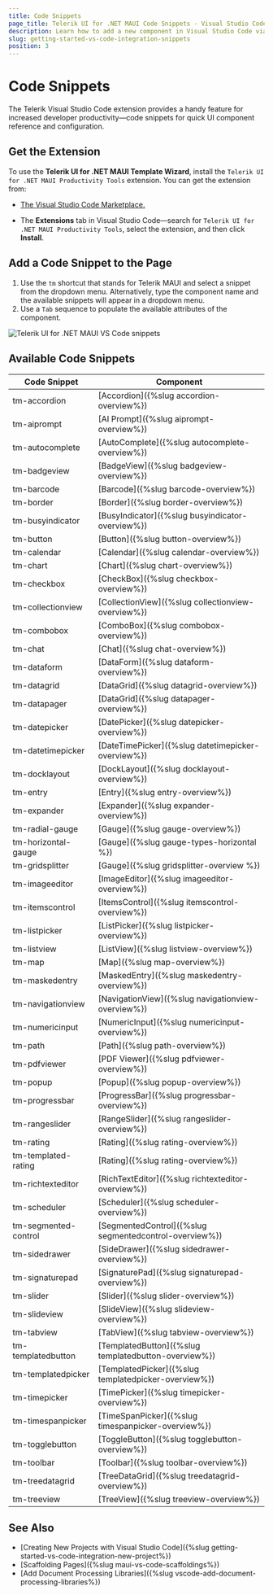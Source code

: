 ```yaml
---
title: Code Snippets
page_title: Telerik UI for .NET MAUI Code Snippets - Visual Studio Code Integration
description: Learn how to add a new component in Visual Studio Code via code snippet templates.
slug: getting-started-vs-code-integration-snippets
position: 3
---
```


# Code Snippets

The Telerik Visual Studio Code extension provides a handy feature for increased developer productivity&mdash;code snippets for quick UI component reference and configuration. 

## Get the Extension

To use the **Telerik UI for .NET MAUI Template Wizard**, install the `Telerik UI for .NET MAUI Productivity Tools` extension. You can get the extension from:

* <a href="https://marketplace.visualstudio.com/items?itemName=TelerikInc.telerik-maui-productivity-tools" target="_blank">The Visual Studio Code Marketplace.</a>

* The **Extensions** tab in Visual Studio Code&mdash;search for `Telerik UI for .NET MAUI Productivity Tools`, select the extension, and then click **Install**.

## Add a Code Snippet to the Page

1. Use the `tm` shortcut that stands for Telerik MAUI and select a snippet from the dropdown menu.
   Alternatively, type the component name and the available snippets will appear in a dropdown menu. 
1. Use a `Tab` sequence to populate the available attributes of the component.

  ![Telerik UI for .NET MAUI VS Code snippets](./images/MauiSnippets.png)

## Available Code Snippets

| Code Snippet               | Component                                |
|----------------------------|------------------------------------------|
| tm-accordion               | [Accordion]({%slug accordion-overview%}) |
| tm-aiprompt                | [AI Prompt]({%slug aiprompt-overview%}) |
| tm-autocomplete            | [AutoComplete]({%slug autocomplete-overview%}) |
| tm-badgeview               | [BadgeView]({%slug badgeview-overview%}) |
| tm-barcode                 | [Barcode]({%slug barcode-overview%}) |
| tm-border                  | [Border]({%slug border-overview%}) |
| tm-busyindicator           | [BusyIndicator]({%slug busyindicator-overview%}) |
| tm-button                  | [Button]({%slug button-overview%}) |
| tm-calendar                | [Calendar]({%slug calendar-overview%}) |
| tm-chart                   | [Chart]({%slug chart-overview%}) |
| tm-checkbox                | [CheckBox]({%slug checkbox-overview%}) |
| tm-collectionview          | [CollectionView]({%slug collectionview-overview%}) |
| tm-combobox                | [ComboBox]({%slug combobox-overview%}) |
| tm-chat                    | [Chat]({%slug chat-overview%})    |
| tm-dataform                | [DataForm]({%slug dataform-overview%}) |
| tm-datagrid                | [DataGrid]({%slug datagrid-overview%}) |
| tm-datapager               | [DataGrid]({%slug datapager-overview%}) |
| tm-datepicker              | [DatePicker]({%slug datepicker-overview%}) |
| tm-datetimepicker          | [DateTimePicker]({%slug datetimepicker-overview%}) |
| tm-docklayout              | [DockLayout]({%slug docklayout-overview%}) |
| tm-entry                   | [Entry]({%slug entry-overview%}) |
| tm-expander                | [Expander]({%slug expander-overview%}) |
| tm-radial-gauge            | [Gauge]({%slug gauge-overview%}) |
| tm-horizontal-gauge        | [Gauge]({%slug gauge-types-horizontal %}) |
| tm-gridsplitter            | [Gauge]({%slug gridsplitter-overview %}) |
| tm-imageeditor             | [ImageEditor]({%slug imageeditor-overview%}) |
| tm-itemscontrol            | [ItemsControl]({%slug itemscontrol-overview%}) |
| tm-listpicker              | [ListPicker]({%slug listpicker-overview%}) |
| tm-listview                | [ListView]({%slug listview-overview%}) |
| tm-map                     | [Map]({%slug map-overview%}) |
| tm-maskedentry             | [MaskedEntry]({%slug maskedentry-overview%}) |
| tm-navigationview          | [NavigationView]({%slug navigationview-overview%}) |
| tm-numericinput            | [NumericInput]({%slug numericinput-overview%}) |
| tm-path                    | [Path]({%slug path-overview%})  |
| tm-pdfviewer               | [PDF Viewer]({%slug pdfviewer-overview%}) |
| tm-popup                   | [Popup]({%slug popup-overview%}) |
| tm-progressbar             | [ProgressBar]({%slug progressbar-overview%}) |
| tm-rangeslider             | [RangeSlider]({%slug rangeslider-overview%}) |
| tm-rating                  | [Rating]({%slug rating-overview%}) |
| tm-templated-rating        | [Rating]({%slug rating-overview%}) |
| tm-richtexteditor          | [RichTextEditor]({%slug richtexteditor-overview%}) |
| tm-scheduler               | [Scheduler]({%slug scheduler-overview%})   |
| tm-segmented-control       | [SegmentedControl]({%slug segmentedcontrol-overview%}) |
| tm-sidedrawer              | [SideDrawer]({%slug sidedrawer-overview%})       |
| tm-signaturepad            | [SignaturePad]({%slug signaturepad-overview%}) |
| tm-slider                  | [Slider]({%slug slider-overview%}) |
| tm-slideview               | [SlideView]({%slug slideview-overview%}) |
| tm-tabview                 | [TabView]({%slug tabview-overview%}) |
| tm-templatedbutton         | [TemplatedButton]({%slug templatedbutton-overview%}) |
| tm-templatedpicker         | [TemplatedPicker]({%slug templatedpicker-overview%}) |
| tm-timepicker              | [TimePicker]({%slug timepicker-overview%}) |
| tm-timespanpicker          | [TimeSpanPicker]({%slug timespanpicker-overview%}) |
| tm-togglebutton            | [ToggleButton]({%slug togglebutton-overview%}) |
| tm-toolbar                 | [Toolbar]({%slug toolbar-overview%}) |
| tm-treedatagrid            | [TreeDataGrid]({%slug treedatagrid-overview%}) |
| tm-treeview                | [TreeView]({%slug treeview-overview%})   |

## See Also

* [Creating New Projects with Visual Studio Code]({%slug getting-started-vs-code-integration-new-project%})
* [Scaffolding Pages]({%slug maui-vs-code-scaffoldings%})
* [Add Document Processing Libraries]({%slug vscode-add-document-processing-libraries%})